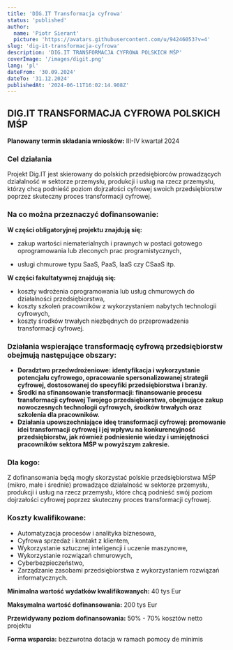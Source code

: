 ```yaml
---
title: 'DIG.IT Transformacja cyfrowa'
status: 'published'
author:
  name: 'Piotr Sierant'
  picture: 'https://avatars.githubusercontent.com/u/94246053?v=4'
slug: 'dig-it-transformacja-cyfrowa'
description: 'DIG.IT TRANSFORMACJA CYFROWA POLSKICH MŚP'
coverImage: '/images/digit.png'
lang: 'pl'
dateFrom: '30.09.2024'
dateTo: '31.12.2024'
publishedAt: '2024-06-11T16:02:14.908Z'
---
```


## **DIG.IT TRANSFORMACJA CYFROWA POLSKICH MŚP**

**Planowany termin składania wniosków:** III-IV kwartał 2024

### **Cel działania**

Projekt Dig.IT jest skierowany do polskich przedsiębiorców prowadzących działalność w sektorze przemysłu, produkcji i usług na rzecz przemysłu, którzy chcą podnieść poziom dojrzałości cyfrowej swoich przedsiębiorstw poprzez skuteczny proces transformacji cyfrowej.

### **Na co można przeznaczyć dofinansowanie:**

**W części obligatoryjnej projektu znajdują się:**

- zakup wartości niematerialnych i prawnych w postaci gotowego oprogramowania lub zleconych prac programistycznych,

- usługi chmurowe typu SaaS, PaaS, IaaS czy CSaaS itp.

**W części fakultatywnej znajdują się:**

- koszty wdrożenia oprogramowania lub usług chmurowych do działalności przedsiębiorstwa,
- koszty szkoleń pracowników z wykorzystaniem nabytych technologii cyfrowych,
- koszty środków trwałych niezbędnych do przeprowadzenia transformacji cyfrowej.

### **Działania wspierające transformację cyfrową przedsiębiorstw obejmują następujące obszary:**

- **Doradztwo przedwdrożeniowe: identyfikacja i wykorzystanie potencjału cyfrowego, opracowanie spersonalizowanej strategii cyfrowej, dostosowanej do specyfiki przedsiębiorstwa i branży.**
- **Środki na sfinansowanie transformacji: finansowanie procesu transformacji cyfrowej Twojego przedsiębiorstwa, obejmujące zakup nowoczesnych technologii cyfrowych, środków trwałych oraz szkolenia dla pracowników.**
- **Działania upowszechniające ideę transformacji cyfrowej: promowanie idei transformacji cyfrowej i jej wpływu na konkurencyjność przedsiębiorstw, jak również podniesienie wiedzy i umiejętności pracowników sektora MŚP w powyższym zakresie.**

### **Dla kogo:**

Z dofinansowania będą mogły skorzystać polskie przedsiębiorstwa MŚP (mikro, małe i średnie) prowadzące działalność w sektorze przemysłu, produkcji i usług na rzecz przemysłu, które chcą podnieść swój poziom dojrzałości cyfrowej poprzez skuteczny proces transformacji cyfrowej.

### **Koszty kwalifikowane:**

- Automatyzacja procesów i analityka biznesowa,
- Cyfrowa sprzedaż i kontakt z klientem,
- Wykorzystanie sztucznej inteligencji i uczenie maszynowe,
- Wykorzystanie rozwiązań chmurowych,
- Cyberbezpieczeństwo,
- Zarządzanie zasobami przedsiębiorstwa z wykorzystaniem rozwiązań informatycznych.

**Minimalna wartość wydatków kwalifikowanych:** 40 tys Eur

**Maksymalna wartość dofinansowania:** 200 tys Eur

**Przewidywany poziom dofinansowania:** 50% - 70% kosztów netto projektu

**Forma wsparcia:** bezzwrotna dotacja w ramach pomocy de minimis